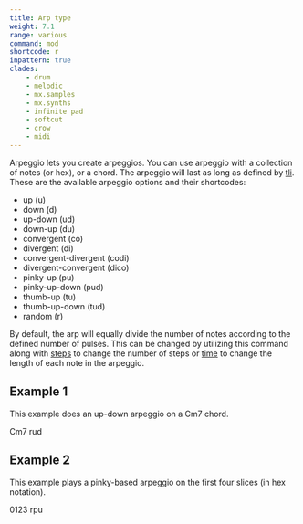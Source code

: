 ```yaml
---
title: Arp type
weight: 7.1
range: various
command: mod
shortcode: r
inpattern: true
clades:
    - drum
    - melodic
    - mx.samples
    - mx.synths
    - infinite pad
    - softcut
    - crow
    - midi
---
```


Arpeggio lets you create arpeggios. You can use arpeggio with a collection of notes (or hex), or a chord. The arpeggio will last as long as defined by [tli](#tli). These are the available arpeggio options and their shortcodes:

- up (u)
- down (d)
- up-down (ud)
- down-up (du)
- convergent (co)
- divergent (di)
- convergent-divergent (codi)
- divergent-convergent (dico)
- pinky-up (pu)
- pinky-up-down (pud)
- thumb-up (tu)
- thumb-up-down (tud)
- random (r)

By default, the arp will equally divide the number of notes according to the defined number of pulses. This can be changed by utilizing this command along with [steps](#steps) to change the number of steps or [time](#time) to change the length of each note in the arpeggio.

## Example 1

This example does an up-down arpeggio on a Cm7 chord.

<p class="shiny">Cm7 rud</p>

## Example 2

This example plays a pinky-based arpeggio on the first four slices (in hex notation).

<p class="shiny">0123 rpu</p>
